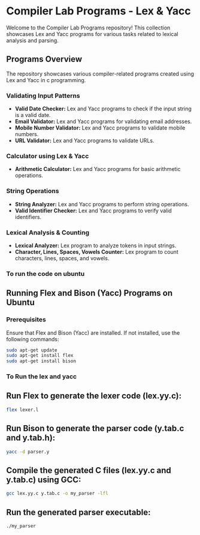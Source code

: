 # Compiler Lab Programs - Lex & Yacc

Welcome to the Compiler Lab Programs repository! This collection showcases Lex and Yacc programs for various tasks related to lexical analysis and parsing.

## Programs Overview
The repository showcases various compiler-related programs created using Lex and Yacc in c programming.

### Validating Input Patterns
- **Valid Date Checker:** Lex and Yacc programs to check if the input string is a valid date.
- **Email Validator:** Lex and Yacc programs for validating email addresses.
- **Mobile Number Validator:** Lex and Yacc programs to validate mobile numbers.
- **URL Validator:** Lex and Yacc programs to validate URLs.

### Calculator using Lex & Yacc
- **Arithmetic Calculator:** Lex and Yacc programs for basic arithmetic operations.

### String Operations
- **String Analyzer:** Lex and Yacc programs to perform string operations.
- **Valid Identifier Checker:** Lex and Yacc programs to verify valid identifiers.

### Lexical Analysis & Counting
- **Lexical Analyzer:** Lex program to analyze tokens in input strings.
- **Character, Lines, Spaces, Vowels Counter:** Lex program to count characters, lines, spaces, and vowels.

### To run the code on ubuntu
## Running Flex and Bison (Yacc) Programs on Ubuntu

### Prerequisites
Ensure that Flex and Bison (Yacc) are installed. If not installed, use the following commands:

```bash
sudo apt-get update
sudo apt-get install flex
sudo apt-get install bison
```

### To Run the lex and yacc
## Run Flex to generate the lexer code (lex.yy.c):
```bash
flex lexer.l
```

## Run Bison to generate the parser code (y.tab.c and y.tab.h):
```bash
yacc -d parser.y
```

## Compile the generated C files (lex.yy.c and y.tab.c) using GCC:
```bash
gcc lex.yy.c y.tab.c -o my_parser -lfl
```

## Run the generated parser executable:
```bash
./my_parser
```
